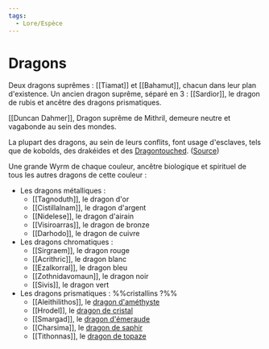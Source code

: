```yaml
---
tags:
  - Lore/Espèce
---
```

# Dragons
Deux dragons suprêmes : [[Tiamat]] et [[Bahamut]], chacun dans leur plan d'existence.
Un ancien dragon suprême, séparé en 3 : [[Sardior]], le dragon de rubis et ancêtre des dragons prismatiques.

[[Duncan Dahmer]], Dragon suprême de Mithril, demeure neutre et vagabonde au sein des mondes.

La plupart des dragons, au sein de leurs conflits, font usage d'esclaves, tels que de kobolds, des drakéides et des [Dragontouched](https://docs.google.com/document/d/1NfSl6lQCDI0J1zhewiu5-6IgzhbL49TE-as-rfG1Mjg/edit). ([Source](https://youtu.be/VnrEhEEJcKE?t=614))

Une grande Wyrm de chaque couleur, ancêtre biologique et spirituel de tous les autres dragons de cette couleur :
- Les dragons métalliques :
	- [[Tagnoduth]], le dragon d'or
	- [[Cistillalnam]], le dragon d'argent
	- [[Nidelese]], le dragon d'airain
	- [[Visiroarras]], le dragon de bronze
	- [[Darhodo]], le dragon de cuivre
- Les dragons chromatiques :
	- [[Sirgraem]], le dragon rouge
	- [[Acrithric]], le dragon blanc
	- [[Ezalkorral]], le dragon bleu
	- [[Zothnidavomaun]], le dragon noir
	- [[Sivis]], le dragon vert
- Les dragons prismatiques : %%cristallins ?%%
	- [[Aleithilithos]], le [dragon d'améthyste](https://www.dndbeyond.com/sources/ftod/bestiary#AmethystDragons)
	- [[Hrodel]], le [dragon de cristal](https://www.dndbeyond.com/sources/ftod/bestiary#CrystalDragons)
	- [[Smargad]], le [dragon d'émeraude](https://www.dndbeyond.com/sources/ftod/bestiary-ek#EmeraldDragons)
	- [[Charsima]], le [dragon de saphir](https://www.dndbeyond.com/sources/ftod/bestiary-lz#SapphireDragons)
	- [[Tithonnas]], le [dragon de topaze](https://www.dndbeyond.com/sources/ftod/bestiary-lz#TopazDragons)
